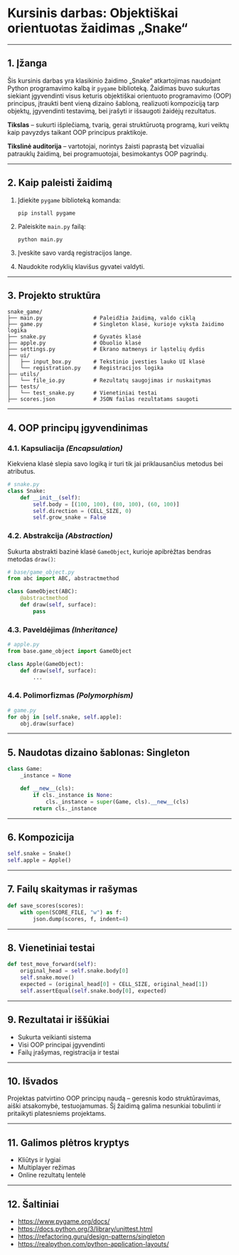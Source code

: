 # Kursinis darbas: Objektiškai orientuotas žaidimas „Snake“

---

## 1. Įžanga

Šis kursinis darbas yra klasikinio žaidimo „Snake“ atkartojimas naudojant Python programavimo kalbą ir `pygame` biblioteką. Žaidimas buvo sukurtas siekiant įgyvendinti visus keturis objektiškai orientuoto programavimo (OOP) principus, įtraukti bent vieną dizaino šabloną, realizuoti kompoziciją tarp objektų, įgyvendinti testavimą, bei įrašyti ir išsaugoti žaidėjų rezultatus.

**Tikslas** – sukurti išplečiamą, tvarią, gerai struktūruotą programą, kuri veiktų kaip pavyzdys taikant OOP principus praktikoje.

**Tikslinė auditorija** – vartotojai, norintys žaisti paprastą bet vizualiai patrauklų žaidimą, bei programuotojai, besimokantys OOP pagrindų.

---

## 2. Kaip paleisti žaidimą

1. Įdiekite `pygame` biblioteką komanda:
   ```
   pip install pygame
   ```
2. Paleiskite `main.py` failą:
   ```
   python main.py
   ```

3. Įveskite savo vardą registracijos lange.
4. Naudokite rodyklių klavišus gyvatei valdyti.

---

## 3. Projekto struktūra

```
snake_game/
├── main.py                # Paleidžia žaidimą, valdo ciklą
├── game.py                # Singleton klasė, kurioje vyksta žaidimo logika
├── snake.py               # Gyvatės klasė
├── apple.py               # Obuolio klasė
├── settings.py            # Ekrano matmenys ir ląstelių dydis
├── ui/
│   ├── input_box.py       # Tekstinio įvesties lauko UI klasė
│   └── registration.py    # Registracijos logika
├── utils/
│   └── file_io.py         # Rezultatų saugojimas ir nuskaitymas
├── tests/
│   └── test_snake.py      # Vienetiniai testai
├── scores.json            # JSON failas rezultatams saugoti
```

---

## 4. OOP principų įgyvendinimas

### 4.1. Kapsuliacija *(Encapsulation)*

Kiekviena klasė slepia savo logiką ir turi tik jai priklausančius metodus bei atributus.

```python
# snake.py
class Snake:
    def __init__(self):
        self.body = [(100, 100), (80, 100), (60, 100)]
        self.direction = (CELL_SIZE, 0)
        self.grow_snake = False
```

### 4.2. Abstrakcija *(Abstraction)*

Sukurta abstrakti bazinė klasė `GameObject`, kurioje apibrėžtas bendras metodas `draw()`:

```python
# base/game_object.py
from abc import ABC, abstractmethod

class GameObject(ABC):
    @abstractmethod
    def draw(self, surface):
        pass
```

### 4.3. Paveldėjimas *(Inheritance)*

```python
# apple.py
from base.game_object import GameObject

class Apple(GameObject):
    def draw(self, surface):
        ...
```

### 4.4. Polimorfizmas *(Polymorphism)*

```python
# game.py
for obj in [self.snake, self.apple]:
    obj.draw(surface)
```

---

## 5. Naudotas dizaino šablonas: Singleton

```python
class Game:
    _instance = None

    def __new__(cls):
        if cls._instance is None:
            cls._instance = super(Game, cls).__new__(cls)
        return cls._instance
```

---

## 6. Kompozicija

```python
self.snake = Snake()
self.apple = Apple()
```

---

## 7. Failų skaitymas ir rašymas

```python
def save_scores(scores):
    with open(SCORE_FILE, "w") as f:
        json.dump(scores, f, indent=4)
```

---

## 8. Vienetiniai testai

```python
def test_move_forward(self):
    original_head = self.snake.body[0]
    self.snake.move()
    expected = (original_head[0] + CELL_SIZE, original_head[1])
    self.assertEqual(self.snake.body[0], expected)
```

---

## 9. Rezultatai ir iššūkiai

- Sukurta veikianti sistema
- Visi OOP principai įgyvendinti
- Failų įrašymas, registracija ir testai

---

## 10. Išvados

Projektas patvirtino OOP principų naudą – geresnis kodo struktūravimas, aiški atsakomybė, testuojamumas. Šį žaidimą galima nesunkiai tobulinti ir pritaikyti platesniems projektams.

---

## 11. Galimos plėtros kryptys

- Kliūtys ir lygiai
- Multiplayer režimas
- Online rezultatų lentelė

---

## 12. Šaltiniai

- https://www.pygame.org/docs/
- https://docs.python.org/3/library/unittest.html
- https://refactoring.guru/design-patterns/singleton
- https://realpython.com/python-application-layouts/
